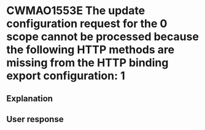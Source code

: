 # CWMAO1553E The update configuration request for the 0 scope cannot be processed because the following HTTP methods are missing from the HTTP binding export configuration: 1

## Explanation

## User response